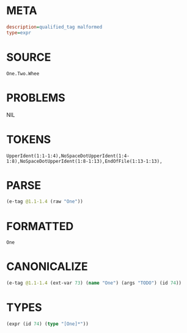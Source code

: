 # META
~~~ini
description=qualified_tag malformed
type=expr
~~~
# SOURCE
~~~roc
One.Two.Whee
~~~
# PROBLEMS
NIL
# TOKENS
~~~zig
UpperIdent(1:1-1:4),NoSpaceDotUpperIdent(1:4-1:8),NoSpaceDotUpperIdent(1:8-1:13),EndOfFile(1:13-1:13),
~~~
# PARSE
~~~clojure
(e-tag @1.1-1.4 (raw "One"))
~~~
# FORMATTED
~~~roc
One
~~~
# CANONICALIZE
~~~clojure
(e-tag @1.1-1.4 (ext-var 73) (name "One") (args "TODO") (id 74))
~~~
# TYPES
~~~clojure
(expr (id 74) (type "[One]*"))
~~~
